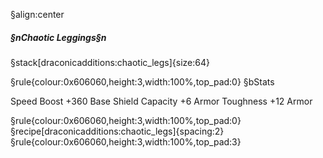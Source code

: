 ﻿§align:center
##### §nChaotic Leggings§n

§stack[draconicadditions:chaotic_legs]{size:64}

§rule{colour:0x606060,height:3,width:100%,top_pad:0}
§bStats

Speed Boost
+360 Base Shield Capacity
+6 Armor Toughness
+12 Armor

§rule{colour:0x606060,height:3,width:100%,top_pad:0}
§recipe[draconicadditions:chaotic_legs]{spacing:2}
§rule{colour:0x606060,height:3,width:100%,top_pad:3}
